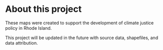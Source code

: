 # About this project

These maps were created to support the development of climate justice policy in Rhode Island.

This project will be updated in the future with source data, shapefiles, and data attribution.
